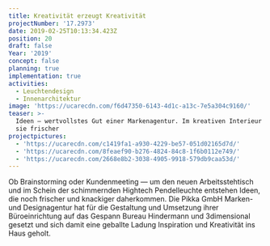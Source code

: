 ```yaml
---
title: Kreativität erzeugt Kreativität
projectNumber: '17.2973'
date: 2019-02-25T10:13:34.423Z
position: 20
draft: false
Year: '2019'
concept: false
planning: true
implementation: true
activities:
  - Leuchtendesign
  - Innenarchitektur
image: 'https://ucarecdn.com/f6d47350-6143-4d1c-a13c-7e5a304c9160/'
teaser: >-
  Ideen — wertvollstes Gut einer Markenagentur. Im kreativen Interieur sprudeln
  sie frischer
projectpictures:
  - 'https://ucarecdn.com/c1419fa1-a930-4229-be57-051d02165d7d/'
  - 'https://ucarecdn.com/8feaef90-b276-4824-84c8-1f6b0112e749/'
  - 'https://ucarecdn.com/2668e8b2-3038-4905-9918-579db9caa53d/'
---
```

Ob Brainstorming oder Kundenmeeting — um den neuen Arbeitsstehtisch und im Schein der schimmernden Hightech Pendelleuchte entstehen Ideen, die noch frischer und knackiger daherkommen. Die Pikka GmbH Marken- und Designagentur hat für die Gestaltung und Umsetzung ihrer Büroeinrichtung auf das Gespann Bureau Hindermann und 3dimensional gesetzt und sich damit eine geballte Ladung Inspiration und Kreativität ins Haus geholt.
